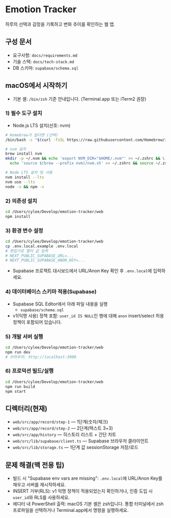 # Emotion Tracker

하루의 선택과 감정을 기록하고 변화 추이를 확인하는 웹 앱.

## 구성 문서
- 요구사항: `docs/requirements.md`
- 기술 스택: `docs/tech-stack.md`
- DB 스키마: `supabase/schema.sql`

## macOS에서 시작하기
- 기본 셸: `/bin/zsh` 기준 안내입니다. (Terminal.app 또는 iTerm2 권장)

### 1) 필수 도구 설치
- Node.js LTS 설치(선호: nvm)
```bash
# Homebrew가 없다면 (선택)
/bin/bash -c "$(curl -fsSL https://raw.githubusercontent.com/Homebrew/install/HEAD/install.sh)"

# nvm 설치
brew install nvm
mkdir -p ~/.nvm && echo 'export NVM_DIR="$HOME/.nvm"' >> ~/.zshrc && \
  echo 'source $(brew --prefix nvm)/nvm.sh' >> ~/.zshrc && source ~/.zshrc

# Node LTS 설치 및 사용
nvm install --lts
nvm use --lts
node -v && npm -v
```

### 2) 의존성 설치
```bash
cd /Users/cylee/Develop/emotion-tracker/web
npm install
```

### 3) 환경 변수 설정
```bash
cd /Users/cylee/Develop/emotion-tracker/web
cp .env.local.example .env.local
# 편집기로 열어 값 입력
# NEXT_PUBLIC_SUPABASE_URL=...
# NEXT_PUBLIC_SUPABASE_ANON_KEY=...
```
- Supabase 프로젝트 대시보드에서 URL/Anon Key 확인 후 `.env.local`에 입력하세요.

### 4) 데이터베이스 스키마 적용(Supabase)
- Supabase SQL Editor에서 아래 파일 내용을 실행
  - `supabase/schema.sql`
- v1(익명 사용) 정책 포함: `user_id IS NULL`인 행에 대해 `anon` insert/select 허용 정책이 포함되어 있습니다.

### 5) 개발 서버 실행
```bash
cd /Users/cylee/Develop/emotion-tracker/web
npm run dev
# 브라우저: http://localhost:3000
```

### 6) 프로덕션 빌드/실행
```bash
cd /Users/cylee/Develop/emotion-tracker/web
npm run build
npm start
```

## 디렉터리(현재)
- `web/src/app/record/step-1` — 1단계(숫자/체크)
- `web/src/app/record/step-2` — 2단계(텍스트 3+3)
- `web/src/app/history` — 히스토리 리스트 + 간단 차트
- `web/src/lib/supabase/client.ts` — Supabase 브라우저 클라이언트
- `web/src/lib/storage.ts` — 1단계 값 sessionStorage 저장/로드

## 문제 해결(맥 전용 팁)
- 빌드 시 "Supabase env vars are missing": `.env.local`에 URL/Anon Key를 채우고 서버를 재시작하세요.
- INSERT 거부(RLS): v1 익명 정책이 적용되었는지 확인하거나, 인증 도입 시 `user_id`와 RLS를 사용하세요.
- 에디터 내 PowerShell 출력: macOS 기본 셸은 zsh입니다. 통합 터미널에서 zsh 프로파일을 선택하거나 Terminal.app에서 명령을 실행하세요.
